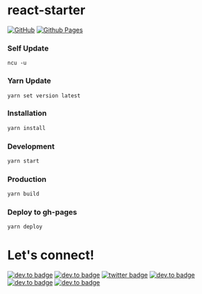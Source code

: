 # react-starter

[![GitHub](https://img.shields.io/badge/github-%23121011.svg?style=for-the-badge&logo=github&logoColor=white)](https://github.com/najwer23/react-starter) [![Github Pages](https://img.shields.io/badge/github%20pages-121013?style=for-the-badge&logo=github&logoColor=white)](https://najwer23.github.io/react-starter/)

### Self Update

```
ncu -u
```

### Yarn Update

```
yarn set version latest
```

### Installation

```sh
yarn install
```

### Development

```sh
yarn start
```

### Production

```sh
yarn build
```

### Deploy to gh-pages

```sh
yarn deploy
```

# Let's connect!

[![dev.to badge](https://img.shields.io/badge/-Portfolio-%239F2B68?style=flat&logo=GoogleChrome&logoColor=white)](https://najwer23.github.io/)
[![dev.to badge](https://img.shields.io/badge/-Résumé-%23017745?style=flat&logo=AdobeAcrobatReader&logoColor=white)](https://najwer23.github.io/resume/)
[![twitter badge](https://img.shields.io/badge/-najwer23-%231FA1F1?style=flat&logo=x&logoColor=white)](https://twitter.com/najwer23)
[![dev.to badge](https://img.shields.io/badge/-najwer23-%230177B5?style=flat&logo=linkedin)](https://www.linkedin.com/in/najwer23)
[![dev.to badge](https://img.shields.io/badge/-najwer23-%23ffffff?style=flat&logo=Leetcode)](https://leetcode.com/najwer23/)
[![dev.to badge](https://img.shields.io/badge/-najwer23-%23cb3837?style=flat&logo=Npm)](https://www.npmjs.com/~najwer23)

